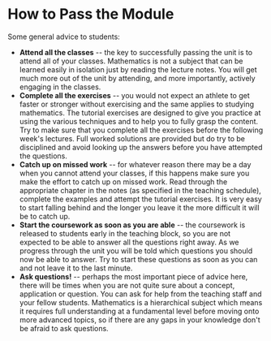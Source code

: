 # How to Pass the Module

Some general advice to students:

- **Attend all the classes** -- the key to successfully passing the unit is to attend all of your classes. Mathematics is not a subject that can be learned easily in isolation just by reading the lecture notes. You will get much more out of the unit by attending, and more importantly, actively engaging in the classes.  
- **Complete all the exercises** -- you would not expect an athlete to get faster or stronger without exercising and the same applies to studying mathematics. The tutorial exercises are designed to give you practice at using the various techniques and to help you to fully grasp the content. Try to make sure that you complete all the exercises before the following week's lectures. Full worked solutions are provided but do try to be disciplined and avoid looking up the answers before you have attempted the questions.
- **Catch up on missed work** -- for whatever reason there may be a day when you cannot attend your classes, if this happens make sure you make the effort to catch up on missed work. Read through the appropriate chapter in the notes (as specified in the teaching schedule), complete the examples and attempt the tutorial exercises. It is very easy to start falling behind and the longer you leave it the more difficult it will be to catch up.
- **Start the coursework as soon as you are able** -- the coursework is released to students early in the teaching block, so you are not expected to be able to answer all the questions right away. As we progress through the unit you will be told which questions you should now be able to answer. Try to start these questions as soon as you can and not leave it to the last minute.
- **Ask questions!** -- perhaps the most important piece of advice here, there will be times when you are not quite sure about a concept, application or question. You can ask for help from the teaching staff and your fellow students. Mathematics is a hierarchical subject which means it requires full understanding at a fundamental level before moving onto more advanced topics, so if there are any gaps in your knowledge don't be afraid to ask questions. 